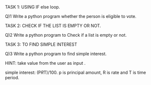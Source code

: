TASK 1: USING IF else loop.

 Q)1  Write a python program  whether the person is eligible to vote.
 
TASK 2: CHECK IF THE LIST IS EMPTY OR NOT.

 Q)2  Write a python program to Check if a list is empty or not.

   TASK 3: TO FIND SIMPLE INTEREST

  Q)3  Write a python program to find simple interest.

   HINT:  take value from the user as input .
   
   simple interest: (P*R*T)/100. p is principal amount, R is rate and T is time period.

   
